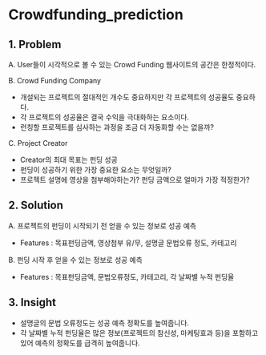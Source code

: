 # Crowdfunding_prediction

## 1. Problem
 A.  User들이 시각적으로 볼 수 있는 Crowd Funding 웹사이트의 공간은 한정적이다.

 B.  Crowd Funding Company
- 개설되는 프로젝트의 절대적인 개수도 중요하지만 각 프로젝트의 성공율도 중요하다.
- 각 프로젝트의 성공율은 결국 수익을 극대화하는 요소이다.
- 런칭할 프로젝트를 심사하는 과정을 조금 더 자동화할 수는 없을까?

C.  Project Creator
- Creator의 최대 목표는 펀딩 성공
- 펀딩이 성공하기 위한 가장 중요한 요소는 무엇일까?
- 프로젝트 설명에 영상을 첨부해야하는가? 펀딩 금액으로 얼마가 가장 적정한가? 

## 2. Solution

A. 프로젝트의 펀딩이 시작되기 전 얻을 수 있는 정보로 성공 예측
- Features : 목표펀딩금액, 영상첨부 유/무, 설명글 문법오류 정도, 카테고리

B.  펀딩 시작 후 얻을 수 있는 정보로 성공 예측
- Features : 목표펀딩금액, 문법오류정도, 카테고리, 각 날짜별 누적 펀딩율

## 3. Insight
- 설명글의 문법 오류정도는 성공 예측 정확도를 높여줍니다.
- 각 날짜별 누적 펀딩율은 많은 정보(프로젝트의 참신성, 마케팅효과 등)을 포함하고 있어 예측의 정확도를 급격히 높여줍니다.
